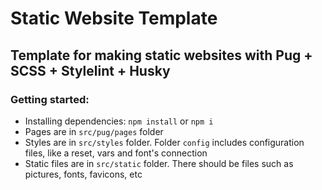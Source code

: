 # Static Website Template

## Template for making static websites with Pug + SCSS + Stylelint + Husky

### Getting started: 

- Installing dependencies: `npm install` or `npm i`
- Pages are in `src/pug/pages` folder
- Styles are in `src/styles` folder. Folder `config` includes configuration files, like a reset, vars and font's connection
- Static files are in `src/static` folder. There should be files such as pictures, fonts, favicons, etc
